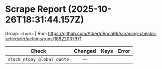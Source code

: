 # Scrape Report (2025-10-26T18:31:44.157Z)

Group: `stocks`  |  Run: https://github.com/AlbertoRoca96/scraping-checks-scheduler/actions/runs/18822007971

| Check | Changed | Keys | Error |
|---|:---:|:--|:--|
| `stock_ntdoy_global_quote` | — |  |  |
